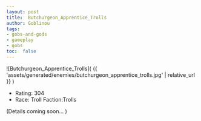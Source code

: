 ```yaml
---
layout: post
title:  Butchurgeon_Apprentice_Trolls
author: Goblinou
tags:
- gobs-and-gods
- gameplay
- gobs
toc:  false
---
```


![Butchurgeon_Apprentice_Trolls]( {{ 'assets/generated/enemies/butchurgeon_apprentice_trolls.jpg' | relative_url }} )
- Rating: 304
- Race: Troll  Faction:Trolls

(Details coming soon... )
